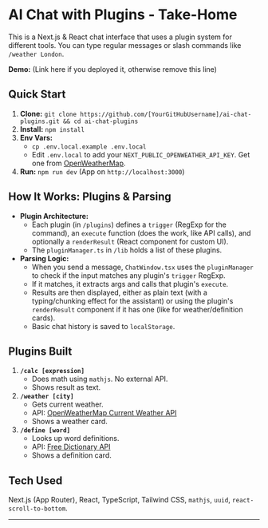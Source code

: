 # AI Chat with Plugins - Take-Home

This is a Next.js & React chat interface that uses a plugin system for different tools. You can type regular messages or slash commands like `/weather London`.

**Demo:** (Link here if you deployed it, otherwise remove this line)

## Quick Start

1.  **Clone:** `git clone https://github.com/[YourGitHubUsername]/ai-chat-plugins.git && cd ai-chat-plugins`
2.  **Install:** `npm install`
3.  **Env Vars:**
    - `cp .env.local.example .env.local`
    - Edit `.env.local` to add your `NEXT_PUBLIC_OPENWEATHER_API_KEY`. Get one from [OpenWeatherMap](https://openweathermap.org/appid).
4.  **Run:** `npm run dev` (App on `http://localhost:3000`)

## How It Works: Plugins & Parsing

- **Plugin Architecture:**
  - Each plugin (in `/plugins`) defines a `trigger` (RegExp for the command), an `execute` function (does the work, like API calls), and optionally a `renderResult` (React component for custom UI).
  - The `pluginManager.ts` in `/lib` holds a list of these plugins.
- **Parsing Logic:**
  - When you send a message, `ChatWindow.tsx` uses the `pluginManager` to check if the input matches any plugin's `trigger` RegExp.
  - If it matches, it extracts args and calls that plugin's `execute`.
  - Results are then displayed, either as plain text (with a typing/chunking effect for the assistant) or using the plugin's `renderResult` component if it has one (like for weather/definition cards).
  - Basic chat history is saved to `localStorage`.

## Plugins Built

1.  **`/calc [expression]`**
    - Does math using `mathjs`. No external API.
    - Shows result as text.
2.  **`/weather [city]`**
    - Gets current weather.
    - API: [OpenWeatherMap Current Weather API](https://openweathermap.org/current)
    - Shows a weather card.
3.  **`/define [word]`**
    - Looks up word definitions.
    - API: [Free Dictionary API](https://dictionaryapi.dev/)
    - Shows a definition card.

## Tech Used

Next.js (App Router), React, TypeScript, Tailwind CSS, `mathjs`, `uuid`, `react-scroll-to-bottom`.

---
